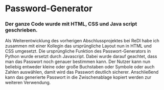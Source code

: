 # Password-Generator
### Der ganze Code wurde mit HTML, CSS und Java script geschrieben.
Als Weiterentwicklung des vorherigen Abschlussprojektes bei ReDI habe ich zusammen mit einer Kollegin das ursprüngliche Layout nun in HTML und CSS umgesetzt. Die ursprüngliche Funktion des Passwort-Generators in Python wurde ersetzt durch Javascript. Dabei wurde darauf geachtet, dass man das Passwort noch genauer bestimmen kann. Der Nutzer kann nun beliebig entweder kleine oder große Buchstaben oder Symbole oder auch Zahlen auswählen, damit wird das Passwort deutlich sicherer. Anschließend kann das generierte Passwort in die Zwischenablage kopiert werden zur weiteren Verwendung.
